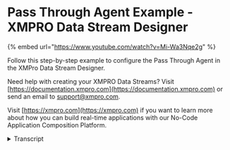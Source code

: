 # Pass Through Agent Example - XMPRO Data Stream Designer
{% embed url="https://www.youtube.com/watch?v=Mi-Wa3Nqe2g" %}

Follow this step-by-step example to configure the Pass Through Agent in the XMPro Data Stream Designer.

Need help with creating your XMPRO Data Streams? Visit [https://documentation.xmpro.com](https://documentation.xmpro.com) or send an email to support@xmpro.com.

Visit [https://xmpro.com](https://xmpro.com) if you want to learn more about how you can build real-time applications with our No-Code Application Composition Platform.
<details>
<summary>Transcript</summary>this example demonstrates how to use the

pass-through agent to remove unwanted

attributes from the preceding listener

agent

first drag the agent on the canvas link

the input endpoint to the simulated pump

data

and the output to the printer

save the data stream

and click on the agent to configure it

tick pump id and water temperature as

these are the attributes we want to

retain apply your changes

save the data stream

publish it and let's look at the live

data view

the simulated data has four attributes

and the printed results only the two

selected attributes

you can download the files below to try

them out yourself and for more

information about this agent's

properties head to the configuration

page thank you
</details>
